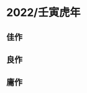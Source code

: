 # 2022/壬寅虎年

## 佳作
<YearBooks year="2022" type="good" />

## 良作
<YearBooks year="2022" type="medium" />

## 庸作
<YearBooks year="2022" type="bad" />